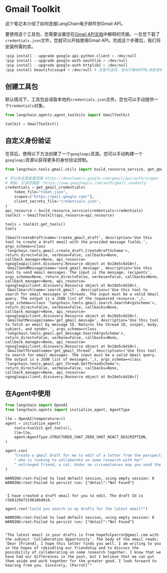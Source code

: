 # Gmail Toolkit

这个笔记本介绍了如何连接LangChain电子邮件到Gmail API。

要使用这个工具包，您需要设置您在[Gmail API文档](https://developers.google.com/gmail/api/quickstart/python#authorize_credentials_for_a_desktop_application)中解释的凭据。一旦您下载了`credentials.json`文件，您就可以开始使用Gmail API。完成这个步骤后，我们将安装所需的库。

```python
!pip install --upgrade google-api-python-client > /dev/null
!pip install --upgrade google-auth-oauthlib > /dev/null
!pip install --upgrade google-auth-httplib2 > /dev/null
!pip install beautifulsoup4 > /dev/null # 这是可选项，但对于解析HTML消息很有用
```

## 创建工具包

默认情况下，工具包会读取本地的`credentials.json`文件。您也可以手动提供一个`Credentials`对象。

```python
from langchain.agents.agent_toolkits import GmailToolkit

toolkit = GmailToolkit()
```

## 自定义身份验证

在背后，使用以下方法创建了一个`googleapi`资源。您可以手动构建一个`googleapi`资源以获得更多的身份验证控制。

```python
from langchain.tools.gmail.utils import build_resource_service, get_gmail_credentials

# 可以在这里查看范围 https://developers.google.com/gmail/api/auth/scopes
# 例如，只读范围是 'https://www.googleapis.com/auth/gmail.readonly'
credentials = get_gmail_credentials(
    token_file="token.json",
    scopes=["https://mail.google.com/"],
    client_secrets_file="credentials.json",
)
api_resource = build_resource_service(credentials=credentials)
toolkit = GmailToolkit(api_resource=api_resource)
```

```python
tools = toolkit.get_tools()
tools
```




    [GmailCreateDraft(name='create_gmail_draft', description='Use this tool to create a draft email with the provided message fields.', args_schema=<class 'langchain.tools.gmail.create_draft.CreateDraftSchema'>, return_direct=False, verbose=False, callbacks=None, callback_manager=None, api_resource=<googleapiclient.discovery.Resource object at 0x10e5c6d10>),
     GmailSendMessage(name='send_gmail_message', description='Use this tool to send email messages. The input is the message, recipents', args_schema=None, return_direct=False, verbose=False, callbacks=None, callback_manager=None, api_resource=<googleapiclient.discovery.Resource object at 0x10e5c6d10>),
     GmailSearch(name='search_gmail', description=('Use this tool to search for email messages or threads. The input must be a valid Gmail query. The output is a JSON list of the requested resource.',), args_schema=<class 'langchain.tools.gmail.search.SearchArgsSchema'>, return_direct=False, verbose=False, callbacks=None, callback_manager=None, api_resource=<googleapiclient.discovery.Resource object at 0x10e5c6d10>),
     GmailGetMessage(name='get_gmail_message', description='Use this tool to fetch an email by message ID. Returns the thread ID, snipet, body, subject, and sender.', args_schema=<class 'langchain.tools.gmail.get_message.SearchArgsSchema'>, return_direct=False, verbose=False, callbacks=None, callback_manager=None, api_resource=<googleapiclient.discovery.Resource object at 0x10e5c6d10>),
     GmailGetThread(name='get_gmail_thread', description=('Use this tool to search for email messages. The input must be a valid Gmail query. The output is a JSON list of messages.',), args_schema=<class 'langchain.tools.gmail.get_thread.GetThreadSchema'>, return_direct=False, verbose=False, callbacks=None, callback_manager=None, api_resource=<googleapiclient.discovery.Resource object at 0x10e5c6d10>)]



## 在Agent中使用

```python
from langchain import OpenAI
from langchain.agents import initialize_agent, AgentType
```

```python
llm = OpenAI(temperature=0)
agent = initialize_agent(
    tools=toolkit.get_tools(),
    llm=llm,
    agent=AgentType.STRUCTURED_CHAT_ZERO_SHOT_REACT_DESCRIPTION,
)
```

```python
agent.run(
    "Create a gmail draft for me to edit of a letter from the perspective of a sentient parrot"
    " who is looking to collaborate on some research with her"
    " estranged friend, a cat. Under no circumstances may you send the message, however."
)
```

    WARNING:root:Failed to load default session, using empty session: 0
    WARNING:root:Failed to persist run: {"detail":"Not Found"}
    

    'I have created a draft email for you to edit. The draft Id is r5681294731961864018.'


```python
agent.run("Could you search in my drafts for the latest email?")
```

    WARNING:root:Failed to load default session, using empty session: 0
    WARNING:root:Failed to persist run: {"detail":"Not Found"}
    

    "The latest email in your drafts is from hopefulparrot@gmail.com with the subject 'Collaboration Opportunity'. The body of the email reads: 'Dear [Friend], I hope this letter finds you well. I am writing to you in the hopes of rekindling our friendship and to discuss the possibility of collaborating on some research together. I know that we have had our differences in the past, but I believe that we can put them aside and work together for the greater good. I look forward to hearing from you. Sincerely, [Parrot]'"




```python

```
